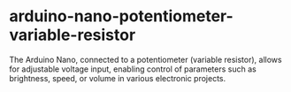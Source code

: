 # arduino-nano-potentiometer-variable-resistor
The Arduino Nano, connected to a potentiometer (variable resistor), allows for adjustable voltage input, enabling control of parameters such as brightness, speed, or volume in various electronic projects.
